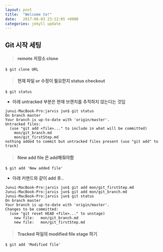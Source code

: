 ```yaml
---
layout: post
title:  "Welcome to!"
date:   2017-06-03 23:12:05 +0900
categories: jekyll update
---
```

Git 시작 세팅
-------------

>#### remote 저장소 clone
~~~~
$ git clone URL
~~~~

>#### 현재 파일 or 수정이 필요한지 status checkout
~~~~
$ git status
~~~~
* 아래 untracked 부분은 현재 브랜치를 추적하지 않는다는 것임
~~~~
junui-MacBook-Pro:jarvis jun$ git status
On branch master
Your branch is up-to-date with 'origin/master'.
Untracked files:
  (use "git add <file>..." to include in what will be committed)
	mon/git_branch.md
	mon/git_firstStep.md
nothing added to commit but untracked files present (use "git add" to track)
~~~~

>#### New add file 은 add해줘야함
~~~~
$ git add 'New added file'
~~~~
* 아래 커맨드와 같이 add 후..
~~~~
Junui-MacBook-Pro:jarvis jun$ git add mon/git_firstStep.md
Junui-MacBook-Pro:jarvis jun$ git add mon/git_branch.md
Junui-MacBook-Pro:jarvis jun$ git status
On branch master
Your branch is up-to-date with 'origin/master'.
Changes to be committed:
  (use "git reset HEAD <file>..." to unstage)
	new file:   mon/git_branch.md
	new file:   mon/git_firstStep.md
~~~~

>#### Tracked 파일의 modified file stage 하기
~~~~
$ git add 'Modified file'
~~~~
